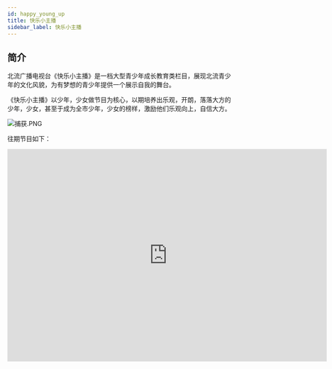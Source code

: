 ```yaml
---
id: happy_young_up
title: 快乐小主播
sidebar_label: 快乐小主播
---
```


## 简介

北流广播电视台《快乐小主播》是一档大型青少年成长教育类栏目，展现北流青少年的文化风貌，为有梦想的青少年提供一个展示自我的舞台。

《快乐小主播》以少年，少女做节目为核心，以期培养出乐观，开朗，落落大方的少年，少女，甚至于成为全市少年，少女的榜样，激励他们乐观向上，自信大方。

![捕获.PNG](https://s2.loli.net/2022/09/02/UD1Z3YBloMw294N.png)

往期节目如下：

<iframe frameborder="0" src="https://v.qq.com/txp/iframe/player.html?vid=u0553pnbt20" allowFullScreen="true" width="720px" height="480px"></iframe>
